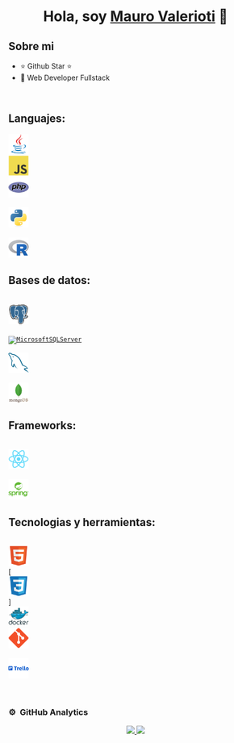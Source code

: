 <div align="center">
<h1 align="center">Hola, soy <a href="https://www.linkedin.com/in/maurovalerioti/">Mauro Valerioti</a> 👋</h1>
</div>

## Sobre mi

- ⭐ Github Star ⭐ 
- 📲 Web Developer Fullstack
<br>


<h2> Languajes: </h2>

[<code target="_blank"><img src="https://github.com/devicons/devicon/blob/master/icons/java/java-original.svg" title="Java" alt="Java" width="40" height="40"/></code>](https://www.oracle.com/ar/java/technologies/)
[<code> <img src="https://github.com/devicons/devicon/blob/master/icons/javascript/javascript-original.svg" title="JavaScript" alt="JavaScript" width="40" height="40"/></code>](https://developer.mozilla.org/en-US/docs/Web/JavaScript)
[<code> <img src="https://github.com/devicons/devicon/blob/master/icons/php/php-original.svg" title="PHP" alt="PHP" width="40" height="40"/> </code>](https://www.php.net/)
[<code> <img src="https://github.com/devicons/devicon/blob/master/icons/python/python-original.svg" title="Python" alt="Python" width="40" height="40"/> </code>](https://www.python.org/)
[<code> <img src="https://github.com/devicons/devicon/blob/master/icons/r/r-original.svg" title="R" alt="R" width="40" height="40"/> </code>](https://www.r-project.org/)


<h2> Bases de datos: </h2>

 [<code> <img src="https://github.com/devicons/devicon/blob/master/icons/postgresql/postgresql-original.svg" title="PostgreSQL" alt="PostgreSQL" width="40" height="40"/> </code>](https://https://www.postgresql.org/)
  [<code> <img src="https://encrypted-tbn0.gstatic.com/images?q=tbn:ANd9GcTqdIQXzF-dH-Wf4OjNX72NPheEQVvRJdGWWA&usqp=CAU" title="
  MicrosoftSQLServer" alt="MicrosoftSQLServer" width="40" height="40"/> </code>](https://learn.microsoft.com/en-us/sql/sql-server/?view=sql-server-ver16)
  [<code> <img src="https://github.com/devicons/devicon/blob/master/icons/mysql/mysql-original.svg" title="MySQL" alt="MySQL" width="40" height="40"/> </code>](https://www.mysql.com/)
  [<code> <img src="https://github.com/devicons/devicon/blob/master/icons/mongodb/mongodb-original-wordmark.svg" title="MongoDB" alt="MongoDB" width="40" height="40"/> </code>](https://www.mongodb.com/es)

<h2> Frameworks: </h2>
  
  [<code> <img src="https://github.com/devicons/devicon/blob/master/icons/react/react-original.svg" title="React" alt="React" width="40" height="40"/> </code>](https://es.reactjs.org/)
  [<code> <img src="https://github.com/devicons/devicon/blob/master/icons/spring/spring-original-wordmark.svg" title="Spring" alt="Spring" width="40" height="40"/></code>](https://spring.io/)

<h2> Tecnologias y herramientas: </h2>

  [<code> <img src="https://github.com/devicons/devicon/blob/master/icons/html5/html5-original.svg" title="HTML5" alt="HTML5" width="40" height="40"/> </code>](https://developer.mozilla.org/en-US/docs/Web/HTML)
  [<code> <img src="https://github.com/devicons/devicon/blob/master/icons/css3/css3-original.svg" title="CSS3" alt="CSS3" width="40" height="40"/> </code>]
  [<code> <img src="https://github.com/devicons/devicon/blob/master/icons/docker/docker-original-wordmark.svg" title="Docker" alt="Docker" width="40" height="40"/></code>](https://www.docker.com/)
  [<code> <img src="https://github.com/devicons/devicon/blob/master/icons/git/git-original.svg" title="Git" alt="Git" width="40" height="40"/> </code>](https://git-scm.com/doc)
  [<code> <img src="https://github.com/devicons/devicon/blob/master/icons/trello/trello-plain-wordmark.svg" title="Trello" alt="Trello" width="40" height="40"/></code>](https://support.atlassian.com/trello/docs/what-is-trello/)

<br>

### ⚙️ &nbsp;GitHub Analytics

<p align="center">
<a href="https://github.com/ArisGuimera">
  <img height="180em" src="https://github-readme-stats-eight-theta.vercel.app/api?username=MauroValerioti&show_icons=true&theme=algolia&include_all_commits=true&count_private=true"/>
  <img height="180em" src="https://github-readme-stats-eight-theta.vercel.app/api/top-langs/?username=MauroValerioti&layout=compact&langs_count=8&theme=algolia"/>
</a>
</p>
